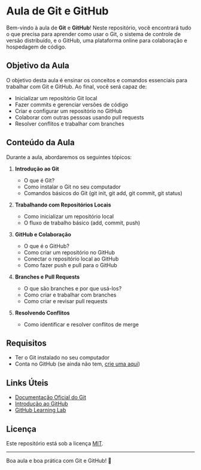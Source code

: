 # Aula de Git e GitHub

Bem-vindo à aula de **Git** e **GitHub**! Neste repositório, você encontrará tudo o que precisa para aprender como usar o Git, o sistema de controle de versão distribuído, e o GitHub, uma plataforma online para colaboração e hospedagem de código.

## Objetivo da Aula

O objetivo desta aula é ensinar os conceitos e comandos essenciais para trabalhar com Git e GitHub. Ao final, você será capaz de:

- Inicializar um repositório Git local
- Fazer commits e gerenciar versões de código
- Criar e configurar um repositório no GitHub
- Colaborar com outras pessoas usando pull requests
- Resolver conflitos e trabalhar com branches

## Conteúdo da Aula

Durante a aula, abordaremos os seguintes tópicos:

1. **Introdução ao Git**
   - O que é Git?
   - Como instalar o Git no seu computador
   - Comandos básicos do Git (git init, git add, git commit, git status)

2. **Trabalhando com Repositórios Locais**
   - Como inicializar um repositório local
   - O fluxo de trabalho básico (add, commit, push)

3. **GitHub e Colaboração**
   - O que é o GitHub?
   - Como criar um repositório no GitHub
   - Conectar o repositório local ao GitHub
   - Como fazer push e pull para o GitHub

4. **Branches e Pull Requests**
   - O que são branches e por que usá-los?
   - Como criar e trabalhar com branches
   - Como criar e revisar pull requests

5. **Resolvendo Conflitos**
   - Como identificar e resolver conflitos de merge

## Requisitos

- Ter o Git instalado no seu computador
- Conta no GitHub (se ainda não tem, [crie uma aqui](https://github.com/join))

## Links Úteis

- [Documentação Oficial do Git](https://git-scm.com/doc)
- [Introdução ao GitHub](https://guides.github.com/activities/hello-world/)
- [GitHub Learning Lab](https://lab.github.com/)

## Licença

Este repositório está sob a licença [MIT](LICENSE).

---

Boa aula e boa prática com Git e GitHub! 🚀
